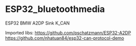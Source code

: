 # ESP32_bluetoothmedia
ESP32 BMW A2DP Sink K_CAN

Imported libs:
https://github.com/pschatzmann/ESP32-A2DP
https://github.com/nhatuan84/esp32-can-protocol-demo
